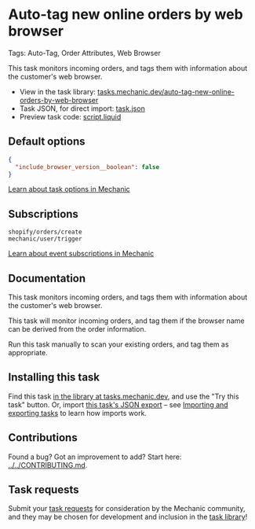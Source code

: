 # Auto-tag new online orders by web browser

Tags: Auto-Tag, Order Attributes, Web Browser

This task monitors incoming orders, and tags them with information about the customer's web browser.

* View in the task library: [tasks.mechanic.dev/auto-tag-new-online-orders-by-web-browser](https://tasks.mechanic.dev/auto-tag-new-online-orders-by-web-browser)
* Task JSON, for direct import: [task.json](../../tasks/auto-tag-new-online-orders-by-web-browser.json)
* Preview task code: [script.liquid](./script.liquid)

## Default options

```json
{
  "include_browser_version__boolean": false
}
```

[Learn about task options in Mechanic](https://learn.mechanic.dev/core/tasks/options)

## Subscriptions

```liquid
shopify/orders/create
mechanic/user/trigger
```

[Learn about event subscriptions in Mechanic](https://learn.mechanic.dev/core/tasks/subscriptions)

## Documentation

This task monitors incoming orders, and tags them with information about the customer's web browser.

This task will monitor incoming orders, and tag them if the browser name can be derived from the order information.

Run this task manually to scan your existing orders, and tag them as appropriate.

## Installing this task

Find this task [in the library at tasks.mechanic.dev](https://tasks.mechanic.dev/auto-tag-new-online-orders-by-web-browser), and use the "Try this task" button. Or, import [this task's JSON export](../../tasks/auto-tag-new-online-orders-by-web-browser.json) – see [Importing and exporting tasks](https://learn.mechanic.dev/core/tasks/import-and-export) to learn how imports work.

## Contributions

Found a bug? Got an improvement to add? Start here: [../../CONTRIBUTING.md](../../CONTRIBUTING.md).

## Task requests

Submit your [task requests](https://mechanic.canny.io/task-requests) for consideration by the Mechanic community, and they may be chosen for development and inclusion in the [task library](https://tasks.mechanic.dev/)!
